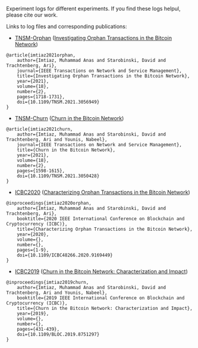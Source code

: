 Experiment logs for different experiments. If you find these logs helpul, please cite our work.

Links to log files and corresponding publications:

 - [TNSM-Orphan](https://github.com/nislab/bitcoin-logs/tree/tnsm-orphan) ([Investigating Orphan Transactions in the Bitcoin Network](https://doi.org/10.1109/TNSM.2021.3056949))
 ```
 @article{imtiaz2021orphan,
     author={Imtiaz, Muhammad Anas and Starobinski, David and Trachtenberg, Ari},
     journal={IEEE Transactions on Network and Service Management}, 
     title={Investigating Orphan Transactions in the Bitcoin Network}, 
     year={2021},
     volume={18},
     number={2},
     pages={1718-1731},
     doi={10.1109/TNSM.2021.3056949}
 }
 ```

 - [TNSM-Churn](https://github.com/nislab/bitcoin-logs/tree/tnsm-churn) ([Churn in the Bitcoin Network](https://doi.org/10.1109/TNSM.2021.3050428))
 ```
 @article{imtiaz2021churn,
     author={Imtiaz, Muhammad Anas and Starobinski, David and Trachtenberg, Ari and Younis, Nabeel},
     journal={IEEE Transactions on Network and Service Management}, 
     title={Churn in the Bitcoin Network}, 
     year={2021},
     volume={18},
     number={2},
     pages={1598-1615},
     doi={10.1109/TNSM.2021.3050428}
 }
 ```

 - [ICBC2020](https://github.com/nislab/bitcoin-logs/tree/icbc2020) ([Characterizing Orphan Transactions in the Bitcoin Network](https://doi.org/10.1109/ICBC48266.2020.9169449))
 ```
@inproceedings{imtiaz2020orphan,
     author={Imtiaz, Muhammad Anas and Starobinski, David and Trachtenberg, Ari},
     booktitle={2020 IEEE International Conference on Blockchain and Cryptocurrency (ICBC)}, 
     title={Characterizing Orphan Transactions in the Bitcoin Network}, 
     year={2020},
     volume={},
     number={},
     pages={1-9},
     doi={10.1109/ICBC48266.2020.9169449}
}
 ```
 - [ICBC2019](https://github.com/nislab/bitcoin-logs/tree/icbc2019) ([Churn in the Bitcoin Network: Characterization and Impact](https://doi.org/10.1109/BLOC.2019.8751297))
 ```
@inproceedings{imtiaz2019churn,
     author={Imtiaz, Muhammad Anas and Starobinski, David and Trachtenberg, Ari and Younis, Nabeel},
     booktitle={2019 IEEE International Conference on Blockchain and Cryptocurrency (ICBC)}, 
     title={Churn in the Bitcoin Network: Characterization and Impact}, 
     year={2019},
     volume={},
     number={},
     pages={431-439},
     doi={10.1109/BLOC.2019.8751297}
}
 ```
